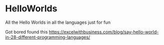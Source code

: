 # HelloWorlds
All the Hello Worlds in all the languages just for fun

Got bored found this https://excelwithbusiness.com/blog/say-hello-world-in-28-different-programming-languages/
